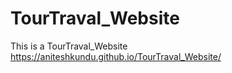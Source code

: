 # TourTraval_Website
This is a TourTraval_Website
https://aniteshkundu.github.io/TourTraval_Website/
